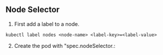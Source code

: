 ## Node Selector

1. First add a label to a node.
```shell
kubectl label nodes <node-name> <label-key>=<label-value>
```

2. Create the pod with "spec.nodeSelector.<label-key>:<label-value>